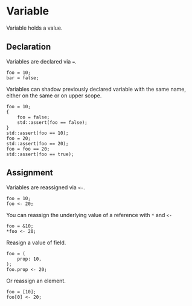 # Variable

Variable holds a value.

## Declaration

Variables are declared via `=`.

```butter
foo = 10;
bar = false;
```

Variables can shadow previously declared variable with the same name, either on the same or on upper scope.

```butter
foo = 10;
{
    foo = false;
    std::assert(foo == false);
}
std::assert(foo == 10);
foo = 20;
std::assert(foo == 20);
foo = foo == 20;
std::assert(foo == true);
```

## Assignment

Variables are reassigned via `<-`.

```butter
foo = 10;
foo <- 20;
```

You can reassign the underlying value of a reference with `*` and `<-`

```butter
foo = &10;
*foo <- 20;
```

Reasign a value of field.

```butter
foo = (
    prop: 10,
);
foo.prop <- 20;
```

Or reassign an element.

```butter
foo = [10];
foo[0] <- 20;
```
